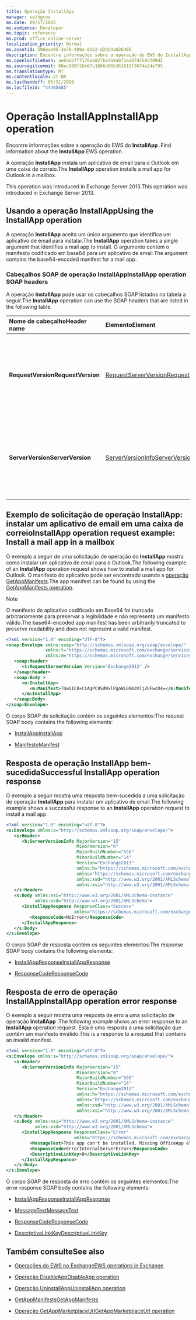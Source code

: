```yaml
---
title: Operação InstallApp
manager: sethgros
ms.date: 09/17/2015
ms.audience: Developer
ms.topic: reference
ms.prod: office-online-server
localization_priority: Normal
ms.assetid: 596eae95-3e78-489a-8bb2-d2dd4a026405
description: Encontre informações sobre a operação do EWS do InstallApp.
ms.openlocfilehash: ae6aab7f7176aa827bafa9abf1aa67d458d309d2
ms.sourcegitcommit: 88ec988f2bb67c1866d06b361615f3674a24e795
ms.translationtype: MT
ms.contentlocale: pt-BR
ms.lasthandoff: 05/31/2020
ms.locfileid: "44465685"
---
```

# <a name="installapp-operation"></a><span data-ttu-id="62ea7-103">Operação InstallApp</span><span class="sxs-lookup"><span data-stu-id="62ea7-103">InstallApp operation</span></span>

<span data-ttu-id="62ea7-104">Encontre informações sobre a operação do EWS do **InstallApp** .</span><span class="sxs-lookup"><span data-stu-id="62ea7-104">Find information about the **InstallApp** EWS operation.</span></span> 
  
<span data-ttu-id="62ea7-105">A operação **InstallApp** instala um aplicativo de email para o Outlook em uma caixa de correio.</span><span class="sxs-lookup"><span data-stu-id="62ea7-105">The **InstallApp** operation installs a mail app for Outlook in a mailbox.</span></span> 
  
<span data-ttu-id="62ea7-106">This operation was introduced in Exchange Server 2013.</span><span class="sxs-lookup"><span data-stu-id="62ea7-106">This operation was introduced in Exchange Server 2013.</span></span>
  
## <a name="using-the-installapp-operation"></a><span data-ttu-id="62ea7-107">Usando a operação InstallApp</span><span class="sxs-lookup"><span data-stu-id="62ea7-107">Using the InstallApp operation</span></span>

<span data-ttu-id="62ea7-108">A operação **InstallApp** aceita um único argumento que identifica um aplicativo de email para instalar.</span><span class="sxs-lookup"><span data-stu-id="62ea7-108">The **InstallApp** operation takes a single argument that identifies a mail app to install.</span></span> <span data-ttu-id="62ea7-109">O argumento contém o manifesto codificado em base64 para um aplicativo de email.</span><span class="sxs-lookup"><span data-stu-id="62ea7-109">The argument contains the base64-encoded manifest for a mail app.</span></span> 
  
### <a name="installapp-operation-soap-headers"></a><span data-ttu-id="62ea7-110">Cabeçalhos SOAP de operação InstallApp</span><span class="sxs-lookup"><span data-stu-id="62ea7-110">InstallApp operation SOAP headers</span></span>

<span data-ttu-id="62ea7-111">A operação **InstallApp** pode usar os cabeçalhos SOAP listados na tabela a seguir.</span><span class="sxs-lookup"><span data-stu-id="62ea7-111">The **InstallApp** operation can use the SOAP headers that are listed in the following table.</span></span> 
  
|<span data-ttu-id="62ea7-112">**Nome de cabeçalho**</span><span class="sxs-lookup"><span data-stu-id="62ea7-112">**Header name**</span></span>|<span data-ttu-id="62ea7-113">**Elemento**</span><span class="sxs-lookup"><span data-stu-id="62ea7-113">**Element**</span></span>|<span data-ttu-id="62ea7-114">**Descrição**</span><span class="sxs-lookup"><span data-stu-id="62ea7-114">**Description**</span></span>|
|:-----|:-----|:-----|
|<span data-ttu-id="62ea7-115">**RequestVersion**</span><span class="sxs-lookup"><span data-stu-id="62ea7-115">**RequestVersion**</span></span> <br/> |[<span data-ttu-id="62ea7-116">RequestServerVersion</span><span class="sxs-lookup"><span data-stu-id="62ea7-116">RequestServerVersion</span></span>](requestserverversion.md) <br/> |<span data-ttu-id="62ea7-117">Identifica a versão do esquema para a solicitação de operação.</span><span class="sxs-lookup"><span data-stu-id="62ea7-117">Identifies the schema version for the operation request.</span></span> <span data-ttu-id="62ea7-118">Este cabeçalho é aplicável a uma solicitação.</span><span class="sxs-lookup"><span data-stu-id="62ea7-118">This header is applicable to a request.</span></span>  <br/> |
|<span data-ttu-id="62ea7-119">**ServerVersion**</span><span class="sxs-lookup"><span data-stu-id="62ea7-119">**ServerVersion**</span></span> <br/> |[<span data-ttu-id="62ea7-120">ServerVersionInfo</span><span class="sxs-lookup"><span data-stu-id="62ea7-120">ServerVersionInfo</span></span>](serverversioninfo.md) <br/> |<span data-ttu-id="62ea7-121">Identifica a versão do servidor que respondeu à solicitação.</span><span class="sxs-lookup"><span data-stu-id="62ea7-121">Identifies the version of the server that responded to the request.</span></span> <span data-ttu-id="62ea7-122">Este cabeçalho é aplicável a uma resposta.</span><span class="sxs-lookup"><span data-stu-id="62ea7-122">This header is applicable to a response.</span></span>  <br/> |
   
## <a name="installapp-operation-request-example-install-a-mail-app-in-a-mailbox"></a><span data-ttu-id="62ea7-123">Exemplo de solicitação de operação InstallApp: instalar um aplicativo de email em uma caixa de correio</span><span class="sxs-lookup"><span data-stu-id="62ea7-123">InstallApp operation request example: Install a mail app in a mailbox</span></span>

<span data-ttu-id="62ea7-124">O exemplo a seguir de uma solicitação de operação do **InstallApp** mostra como instalar um aplicativo de email para o Outlook.</span><span class="sxs-lookup"><span data-stu-id="62ea7-124">The following example of an **InstallApp** operation request shows how to install a mail app for Outlook.</span></span> <span data-ttu-id="62ea7-125">O manifesto do aplicativo pode ser encontrado usando a [operação GetAppManifests](getappmanifests-operation.md).</span><span class="sxs-lookup"><span data-stu-id="62ea7-125">The app manifest can be found by using the [GetAppManifests operation](getappmanifests-operation.md).</span></span>
  
> [!NOTE]
> <span data-ttu-id="62ea7-126">O manifesto do aplicativo codificado em Base64 foi truncado arbitrariamente para preservar a legibilidade e não representa um manifesto válido.</span><span class="sxs-lookup"><span data-stu-id="62ea7-126">The base64-encoded app manifest has been arbitrarily truncated to preserve readability and does not represent a valid manifest.</span></span> 
  
```XML
<?xml version="1.0" encoding="UTF-8"?>
<soap:Envelope xmlns:soap="http://schemas.xmlsoap.org/soap/envelope/"
               xmlns:t="https://schemas.microsoft.com/exchange/services/2006/types"
               xmlns:m="https://schemas.microsoft.com/exchange/services/2006/messages">
   <soap:Header>
      <t:RequestServerVersion Version="Exchange2013" />
   </soap:Header>
   <soap:Body >
      <m:InstallApp>
         <m:Manifest>TUwiIC8+CiAgPC9SdWxlPgo8L09mZmljZUFwcD4=</m:Manifest>
      </m:InstallApp>
   </soap:Body>
</soap:Envelope>

```

<span data-ttu-id="62ea7-127">O corpo SOAP de solicitação contém os seguintes elementos:</span><span class="sxs-lookup"><span data-stu-id="62ea7-127">The request SOAP body contains the following elements:</span></span>
  
- [<span data-ttu-id="62ea7-128">InstallApp</span><span class="sxs-lookup"><span data-stu-id="62ea7-128">InstallApp</span></span>](installapp.md)
    
- [<span data-ttu-id="62ea7-129">Manifesto</span><span class="sxs-lookup"><span data-stu-id="62ea7-129">Manifest</span></span>](manifest.md)
    
## <a name="successful-installapp-operation-response"></a><span data-ttu-id="62ea7-130">Resposta de operação InstallApp bem-sucedida</span><span class="sxs-lookup"><span data-stu-id="62ea7-130">Successful InstallApp operation response</span></span>

<span data-ttu-id="62ea7-131">O exemplo a seguir mostra uma resposta bem-sucedida a uma solicitação de operação **InstallApp** para instalar um aplicativo de email.</span><span class="sxs-lookup"><span data-stu-id="62ea7-131">The following example shows a successful response to an **InstallApp** operation request to install a mail app.</span></span> 
  
```XML
<?xml version="1.0" encoding="utf-8"?>
<s:Envelope xmlns:s="http://schemas.xmlsoap.org/soap/envelope/">
   <s:Header>
      <h:ServerVersionInfo MajorVersion="15" 
                           MinorVersion="0" 
                           MajorBuildNumber="556" 
                           MinorBuildNumber="14" 
                           Version="Exchange2013" 
                           xmlns:h="https://schemas.microsoft.com/exchange/services/2006/types" 
                           xmlns="https://schemas.microsoft.com/exchange/services/2006/types" 
                           xmlns:xsd="http://www.w3.org/2001/XMLSchema" 
                           xmlns:xsi="http://www.w3.org/2001/XMLSchema-instance"/>
   </s:Header>
   <s:Body xmlns:xsi="http://www.w3.org/2001/XMLSchema-instance" 
           xmlns:xsd="http://www.w3.org/2001/XMLSchema">
      <InstallAppResponse ResponseClass="Success" 
                          xmlns="https://schemas.microsoft.com/exchange/services/2006/messages">
         <ResponseCode>NoError</ResponseCode>
      </InstallAppResponse>
   </s:Body>
</s:Envelope>
```

<span data-ttu-id="62ea7-132">O corpo SOAP de resposta contém os seguintes elementos:</span><span class="sxs-lookup"><span data-stu-id="62ea7-132">The response SOAP body contains the following elements:</span></span>
  
- [<span data-ttu-id="62ea7-133">InstallAppResponse</span><span class="sxs-lookup"><span data-stu-id="62ea7-133">InstallAppResponse</span></span>](installappresponse.md)
    
- [<span data-ttu-id="62ea7-134">ResponseCode</span><span class="sxs-lookup"><span data-stu-id="62ea7-134">ResponseCode</span></span>](responsecode.md)
    
## <a name="installapp-operation-error-response"></a><span data-ttu-id="62ea7-135">Resposta de erro de operação InstallApp</span><span class="sxs-lookup"><span data-stu-id="62ea7-135">InstallApp operation error response</span></span>

<span data-ttu-id="62ea7-136">O exemplo a seguir mostra uma resposta de erro a uma solicitação de operação **InstallApp** .</span><span class="sxs-lookup"><span data-stu-id="62ea7-136">The following example shows an error response to an **InstallApp** operation request.</span></span> <span data-ttu-id="62ea7-137">Esta é uma resposta a uma solicitação que contém um manifesto inválido.</span><span class="sxs-lookup"><span data-stu-id="62ea7-137">This is a response to a request that contains an invalid manifest.</span></span> 
  
```XML
<?xml version="1.0" encoding="utf-8"?>
<s:Envelope xmlns:s="http://schemas.xmlsoap.org/soap/envelope/">
   <s:Header>
      <h:ServerVersionInfo MajorVersion="15" 
                           MinorVersion="0" 
                           MajorBuildNumber="556" 
                           MinorBuildNumber="14" 
                           Version="Exchange2013" 
                           xmlns:h="https://schemas.microsoft.com/exchange/services/2006/types" 
                           xmlns="https://schemas.microsoft.com/exchange/services/2006/types" 
                           xmlns:xsd="http://www.w3.org/2001/XMLSchema" 
                           xmlns:xsi="http://www.w3.org/2001/XMLSchema-instance"/>
   </s:Header>
   <s:Body xmlns:xsi="http://www.w3.org/2001/XMLSchema-instance" 
           xmlns:xsd="http://www.w3.org/2001/XMLSchema">
      <InstallAppResponse ResponseClass="Error" 
                          xmlns="https://schemas.microsoft.com/exchange/services/2006/messages">
         <MessageText>This app can't be installed. Missing OfficeApp element.</MessageText>
         <ResponseCode>ErrorInternalServerError</ResponseCode>
         <DescriptiveLinkKey>0</DescriptiveLinkKey>
      </InstallAppResponse>
   </s:Body>
</s:Envelope>

```

<span data-ttu-id="62ea7-138">O corpo SOAP de resposta de erro contém os seguintes elementos:</span><span class="sxs-lookup"><span data-stu-id="62ea7-138">The error response SOAP body contains the following elements:</span></span>
  
- [<span data-ttu-id="62ea7-139">InstallAppResponse</span><span class="sxs-lookup"><span data-stu-id="62ea7-139">InstallAppResponse</span></span>](installappresponse.md)
    
- [<span data-ttu-id="62ea7-140">MessageText</span><span class="sxs-lookup"><span data-stu-id="62ea7-140">MessageText</span></span>](messagetext.md)
    
- [<span data-ttu-id="62ea7-141">ResponseCode</span><span class="sxs-lookup"><span data-stu-id="62ea7-141">ResponseCode</span></span>](responsecode.md)
    
- [<span data-ttu-id="62ea7-142">DescriptiveLinkKey</span><span class="sxs-lookup"><span data-stu-id="62ea7-142">DescriptiveLinkKey</span></span>](descriptivelinkkey.md)
    
## <a name="see-also"></a><span data-ttu-id="62ea7-143">Também consulte</span><span class="sxs-lookup"><span data-stu-id="62ea7-143">See also</span></span>

- [<span data-ttu-id="62ea7-144">Operações do EWS no Exchange</span><span class="sxs-lookup"><span data-stu-id="62ea7-144">EWS operations in Exchange</span></span>](ews-operations-in-exchange.md)
    
- [<span data-ttu-id="62ea7-145">Operação DisableApp</span><span class="sxs-lookup"><span data-stu-id="62ea7-145">DisableApp operation</span></span>](disableapp-operation.md)
    
- [<span data-ttu-id="62ea7-146">Operação UninstallApp</span><span class="sxs-lookup"><span data-stu-id="62ea7-146">UninstallApp operation</span></span>](uninstallapp-operation.md)
    
- [<span data-ttu-id="62ea7-147">GetAppManifests</span><span class="sxs-lookup"><span data-stu-id="62ea7-147">GetAppManifests</span></span>](getappmanifests.md)
    
- [<span data-ttu-id="62ea7-148">Operação GetAppMarketplaceUrl</span><span class="sxs-lookup"><span data-stu-id="62ea7-148">GetAppMarketplaceUrl operation</span></span>](getappmarketplaceurl-operation.md)
    

